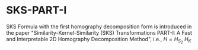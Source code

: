 # SKS-PART-I

SKS Formula with the first homography decomposition form is introduced in the paper "Similarity-Kernel-Similarity (SKS) Transformations PART-I: A Fast and Interpretable 2D Homography Decomposition Method", i.e., $H=H_S_2$ $H_K$
